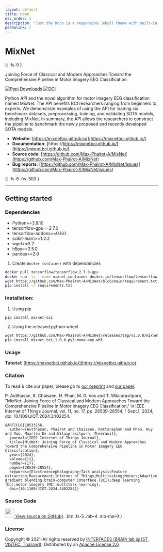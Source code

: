 ```yaml
---
layout: default
title: Home
nav_order: 1
description: "Just the Docs is a responsive Jekyll theme with built-in search that is easily customizable and hosted on GitHub Pages."
permalink: /
---
```


# MixNet
{: .fs-9 }

Joining Force of Classical and Modern Approaches Toward the Comprehensive Pipeline in Motor Imagery EEG Classification

[![Pypi Downloads](https://img.shields.io/pypi/v/mixnet-bci?color=green&logo=pypi&logoColor=white)](https://pypi.org/project/mixnet-bci)
[![DOI](https://img.shields.io/badge/DOI-10.1109%2FJIOT.2024.3402254-blue)](https://ieeexplore.ieee.org/document/10533256)
<!-- [![Open In Colab](https://colab.research.google.com/assets/colab-badge.svg)](https://colab.research.google.com/drive/1IE5J0Yn10ZIhWjSatQn_QWJWZblr6tZy?usp=sharing)
[![Pypi Downloads](https://img.shields.io/pypi/v/min2net?color=green&logo=pypi&logoColor=white)](https://pypi.org/project/min2net)
[![DOI](https://img.shields.io/badge/DOI-10.1109%2FTBME.2021.3137184-blue)](https://ieeexplore.ieee.org/document/9658165) -->

Python API and the novel algorithm for motor imagery EEG classification named MixNet. The API benefits BCI researchers ranging from beginners to experts. We demonstrate examples of using the API for loading six benchmark datasets, preprocessing, training, and validating SOTA models, including MixNet. In summary, the API allows the researchers to construct the pipeline to benchmark the newly proposed and recently developed SOTA models.

- **Website:** [https://mixnetbci.github.io/](https://mixnetbci.github.io/)
- **Documentation:** [https://https://mixnetbci.github.io/](https://mixnetbci.github.io/)
- **Source code:** [https://github.com/Max-Phairot-A/MixNet](https://github.com/Max-Phairot-A/MixNet)
- **Bug reports:** [https://github.com/Max-Phairot-A/MixNet/issues](https://github.com/Max-Phairot-A/MixNet/issues)
  
<!-- <div class="code-example" markdown="1">
Stable
{: .label .label-green }

New release
{: .label .label-green }

DOI: 10.1109%2FTBME.2021.3137184
{: .label .label-blue .text-grey-lt-000}

</div> -->

{: .fs-6 .fw-300 }

<!-- [Get started now](#getting-started){: .btn .btn-primary .fs-5 .mb-4 .mb-md-0 .mr-2 } [View it on GitHub](https://github.com/IoBT-VISTEC//MIN2Net){: .btn .fs-5 .mb-4 .mb-md-0 } -->

---


## Getting started

### Dependencies

- Python==3.8.10
- tensorflow-gpu==2.7.0
- tensorflow-addons==0.16.1
- scikit-learn>=1.2.2
- wget>=3.2
- h5py==3.5.0
- pandas>=2.0

1. Create `docker container` with dependencies
```bash
docker pull tensorflow/tensorflow:2.7.0-gpu
docker run -ti --name mixnet_container docker.io/tensorflow/tensorflow:2.7.0-gpu bash
wget https://github.com/Max-Phairot-A/MixNet/blob/main/requirement.txt
pip install -r requirements.txt
```

### Installation:

1. Using pip

  ```bash
  pip install mixnet-bci
  ```
2. Using the released python wheel

  ```bash
  wget https://github.com/Max-Phairot-A/MixNet/releases/tag/v1.0.0/mixnet_bci-1.0.0-py3-none-any.whl
  pip install mixnet_bci-1.0.0-py3-none-any.whl
  ```

### Usage 

**Tutorial:** [https://mixnetbci.github.io/](https://mixnetbci.github.io)

<!-- ### Tutorial

[<img src="./assets/images/colab_favicon.ico" width="30" height="30"> Open in Colab](https://colab.research.google.com/drive/1IE5J0Yn10ZIhWjSatQn_QWJWZblr6tZy?usp=sharing){: .btn .fs-5 .mb-4 .mb-md-0 } -->

### Citation

To read & cite our paper, please go to [our preprint](https://arxiv.org/abs/2409.04104v1) and [our paper](https://ieeexplore.ieee.org/document/10533256).

P. Autthasan, R. Chaisaen, H. Phan, M. D. Vos and T. Wilaiprasitporn, "MixNet: Joining Force of Classical and Modern Approaches Toward the Comprehensive Pipeline in Motor Imagery EEG Classification," in IEEE Internet of Things Journal, vol. 11, no. 17, pp. 28539-28554, 1 Sept.1, 2024, doi: 10.1109/JIOT.2024.3402254. 

```
@ARTICLE{10533256,
  author={Autthasan, Phairot and Chaisaen, Rattanaphon and Phan, Huy and Vos, Maarten De and Wilaiprasitporn, Theerawit},
  journal={IEEE Internet of Things Journal}, 
  title={MixNet: Joining Force of Classical and Modern Approaches Toward the Comprehensive Pipeline in Motor Imagery EEG Classification}, 
  year={2024},
  volume={11},
  number={17},
  pages={28539-28554},
  keywords={Electroencephalography;Task analysis;Feature extraction;Measurement;Internet of Things;Multitasking;Motors;Adaptive gradient blending;brain-computer interface (BCI);deep learning (DL);motor imagery (MI);multitask learning},
  doi={10.1109/JIOT.2024.3402254}}
```


### Source Code 

<!-- View our Code on [<img src="./assets/images/github.png" width="20" height="20">](https://github.com/IoBT-VISTEC/MIN2Net) -->

[<img src="./assets/images/github.png" width="30" height="30"> View source on GitHub](https://github.com/Max-Phairot-A/MixNet){: .btn .fs-5 .mb-4 .mb-md-0 } 

### License
Copyright &copy; 2021-All rights reserved by [INTERFACES (BRAIN lab @ IST, VISTEC, Thailand)](https://www.facebook.com/interfaces.brainvistec).
Distributed by an [Apache License 2.0](https://github.com/Max-Phairot-A/MixNet/blob/main/LICENSE).